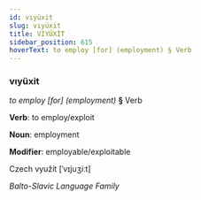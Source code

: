 ```yaml
---
id: vıyüxit
slug: vıyüxit
title: VIYÜXİT
sidebar_position: 615
hoverText: to employ [for] (employment) § Verb
---
```


### vıyüxit

*to employ [for] (employment)* **§** Verb

**Verb**: to employ/exploit

**Noun**: employment

**Modifier**: employable/exploitable

Czech využít [ˈvɪjuʒiːt]

*Balto-Slavic Language Family*